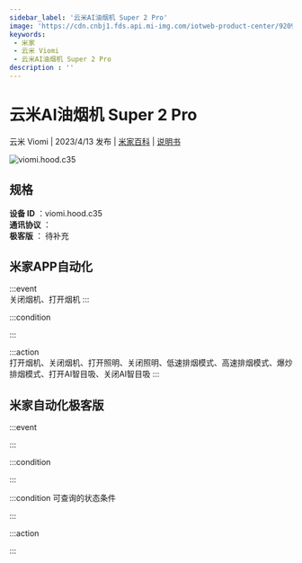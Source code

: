 ```yaml
---
sidebar_label: '云米AI油烟机 Super 2 Pro'
image: 'https://cdn.cnbj1.fds.api.mi-img.com/iotweb-product-center/92096b9a6deb61abe1b2bb1782cbcbaa_1679903087338.png?GalaxyAccessKeyId=AKVGLQWBOVIRQ3XLEW&Expires=9223372036854775807&Signature=iFsQdEY6+GHFjXt3NptKsxffF4s='
keywords: 
 - 米家
 - 云米 Viomi
 - 云米AI油烟机 Super 2 Pro
description : ''
---
```

# 云米AI油烟机 Super 2 Pro

云米 Viomi | 2023/4/13 发布 | [米家百科](https://home.mi.com/webapp/content/baike/product/index.html?model=viomi.hood.c35) | [说明书](https://home.mi.com/views/introduction.html?model=viomi.hood.c35&region=cn)

![viomi.hood.c35](https://cdn.cnbj1.fds.api.mi-img.com/iotweb-product-center/92096b9a6deb61abe1b2bb1782cbcbaa_1679903087338.png?GalaxyAccessKeyId=AKVGLQWBOVIRQ3XLEW&Expires=9223372036854775807&Signature=iFsQdEY6+GHFjXt3NptKsxffF4s=)

## 规格  
> 
**设备 ID** ：viomi.hood.c35  
**通讯协议** ：  
**极客版**  ： 待补充 


## 米家APP自动化  

:::event  
关闭烟机、打开烟机
:::

:::condition  

:::

:::action   
打开烟机、关闭烟机、打开照明、关闭照明、低速排烟模式、高速排烟模式、爆炒排烟模式、打开AI智目吸、关闭AI智目吸
:::

## 米家自动化极客版  

:::event  

:::

:::condition  

:::

:::condition 可查询的状态条件  

:::

:::action  

:::

        
